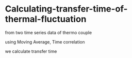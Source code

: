 # Calculating-transfer-time-of-thermal-fluctuation
from two time series data of thermo couple 

using Moving Average, Time correlation 

we calculate transfer time
